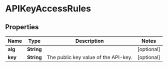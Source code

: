 

# APIKeyAccessRules


## Properties

Name | Type | Description | Notes
------------ | ------------- | ------------- | -------------
**alg** | **String** |  |  [optional]
**key** | **String** | The public key value of the API-key. |  [optional]



